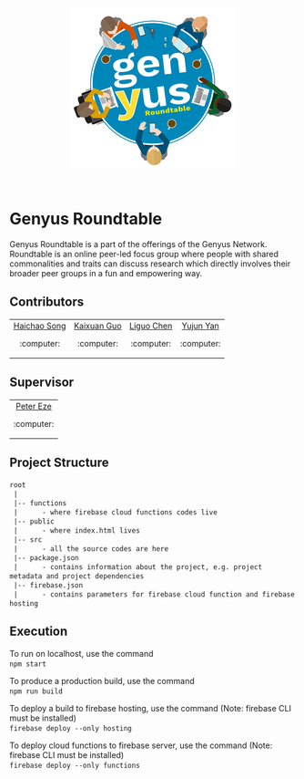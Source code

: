 
<p align="center">
    <img src="genyus-Roundtable-readme.png" alt="genyus roundtable logo">
</p>
<br>

# Genyus Roundtable

Genyus Roundtable is a part of the offerings of the Genyus Network. Roundtable is an online peer-led focus group where people with shared commonalities and traits can discuss research which directly involves their broader peer groups in a fun and empowering way.

## Contributors

<table>
    <tr>
        <td align="center">
            <a href="https://github.com/HaichaoS">Haichao Song</a>
            <br>
            <p align="center">:computer:</p>
        </td>
        <td align="center">
            <a href="https://github.com/Akameea">Kaixuan Guo</a>
            <br>
            <p align="center">:computer:</p>
        </td>
        <td align="center">
            <a href="https://github.com/chen-dudu">Liguo Chen</a>
            <br>
            <p align="center">:computer:</p>
        </td>
        <td align="center">
            <a href="https://github.com/Rachelyyj">Yujun Yan</a>
            <br>
            <p align="center">:computer:</p>
        </td>
    </tr>
</table>

## Supervisor

<table>
    <tr>
        <td align="center">
            <a href="https://bitbucket.cis.unimelb.edu.au:8445/projects/SWEN900142020WSECHIDNA/repos/swen90014-2020-ws-echidna/browse">Peter Eze</a>
            <br>
            <p align="center">:computer:</p>
        </td>
    </tr>
</table>

## Project Structure
```
root
 |
 |-- functions
 |      - where firebase cloud functions codes live
 |-- public
 |      - where index.html lives
 |-- src
 |      - all the source codes are here
 |-- package.json
 |      - contains information about the project, e.g. project metadata and project dependencies
 |-- firebase.json
 |      - contains parameters for firebase cloud function and firebase hosting
```

## Execution
To run on localhost, use the command  
```npm start```

To produce a production build, use the command  
```npm run build```

To deploy a build to firebase hosting, use the command (Note: firebase CLI must be installed)  
```firebase deploy --only hosting```

To deploy cloud functions to firebase server, use the command (Note: firebase CLI must be installed)  
```firebase deploy --only functions```
